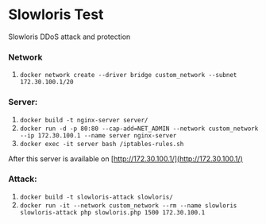 # Slowloris Test
Slowloris DDoS attack and protection

### Network
1. `docker network create --driver bridge custom_network --subnet 172.30.100.1/20`

### Server:
1. `docker build -t nginx-server server/`
2. `docker run -d -p 80:80 --cap-add=NET_ADMIN --network custom_network --ip 172.30.100.1 --name server nginx-server`
3. `docker exec -it server bash /iptables-rules.sh`

After this server is available on [http://172.30.100.1/](http://172.30.100.1/)

### Attack:
1. `docker build -t slowloris-attack slowloris/`
2. `docker run -it --network custom_network --rm --name slowloris slowloris-attack php slowloris.php 1500 172.30.100.1`